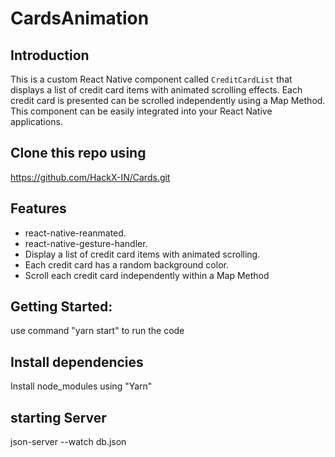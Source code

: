 # CardsAnimation

## Introduction

This is a custom React Native component called `CreditCardList` that displays a list of credit card items with animated scrolling effects. Each credit card is presented  can be scrolled independently using a Map Method. This component can be easily integrated into your React Native applications.


## Clone this repo using 
https://github.com/HackX-IN/Cards.git

## Features

- react-native-reanmated.
- react-native-gesture-handler.
- Display a list of credit card items with animated scrolling.
- Each credit card has a random background color.
- Scroll each credit card independently within a Map Method

## Getting Started:
use command "yarn start" to run the code

## Install dependencies
Install node_modules using "Yarn"

## starting Server
json-server --watch db.json 




